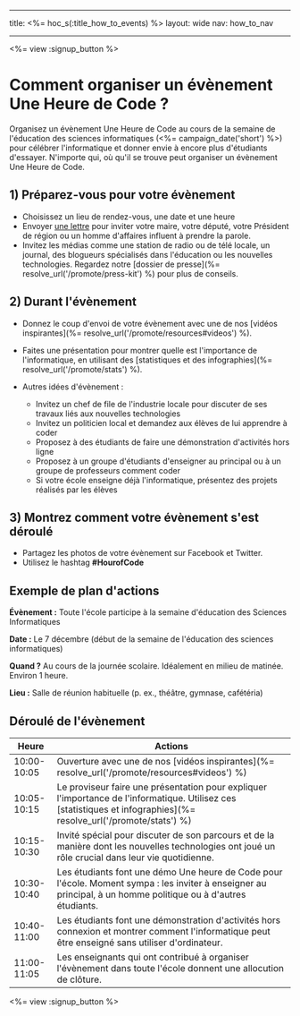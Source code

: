 * * *

title: <%= hoc_s(:title_how_to_events) %> layout: wide nav: how_to_nav

* * *

<%= view :signup_button %>

# Comment organiser un évènement Une Heure de Code ?

Organisez un évènement Une Heure de Code au cours de la semaine de l'éducation des sciences informatiques (<%= campaign_date('short') %>) pour célébrer l'informatique et donner envie à encore plus d'étudiants d'essayer. N'importe qui, où qu'il se trouve peut organiser un évènement Une Heure de Code.

## 1) Préparez-vous pour votre évènement

  * Choisissez un lieu de rendez-vous, une date et une heure
  * Envoyer [une lettre](https://docs.google.com/a/code.org/document/d/1eP41sKW7y0qq_JvkRIgZK8dWYICaGRZ4CCDETXa78wY/edit) pour inviter votre maire, votre député, votre Président de région ou un homme d'affaires influent à prendre la parole.
  * Invitez les médias comme une station de radio ou de télé locale, un journal, des blogueurs spécialisés dans l'éducation ou les nouvelles technologies. Regardez notre [dossier de presse](%= resolve_url('/promote/press-kit') %) pour plus de conseils.

## 2) Durant l'évènement

  * Donnez le coup d'envoi de votre évènement avec une de nos [vidéos inspirantes](%= resolve_url('/promote/resources#videos') %).
  * Faites une présentation pour montrer quelle est l'importance de l'informatique, en utilisant des [statistiques et des infographies](%= resolve_url('/promote/stats') %).   
      
    
  * Autres idées d'évènement : 
      * Invitez un chef de file de l'industrie locale pour discuter de ses travaux liés aux nouvelles technologies
      * Invitez un politicien local et demandez aux élèves de lui apprendre à coder
      * Proposez à des étudiants de faire une démonstration d'activités hors ligne
      * Proposez à un groupe d'étudiants d'enseigner au principal ou à un groupe de professeurs comment coder
      * Si votre école enseigne déjà l'informatique, présentez des projets réalisés par les élèves

## 3) Montrez comment votre évènement s'est déroulé

  * Partagez les photos de votre évènement sur Facebook et Twitter. 
  * Utilisez le hashtag **#HourofCode**

## Exemple de plan d'actions

**Évènement :** Toute l'école participe à la semaine d'éducation des Sciences Informatiques

**Date :** Le 7 décembre (début de la semaine de l'éducation des sciences informatiques)

**Quand ?** Au cours de la journée scolaire. Idéalement en milieu de matinée. Environ 1 heure.

**Lieu :** Salle de réunion habituelle (p. ex., théâtre, gymnase, cafétéria)   
  


## Déroulé de l'évènement

| Heure       | Actions                                                                                                                                                            |
| ----------- | ------------------------------------------------------------------------------------------------------------------------------------------------------------------ |
| 10:00-10:05 | Ouverture avec une de nos [vidéos inspirantes](%= resolve_url('/promote/resources#videos') %)                                                                      |
| 10:05-10:15 | Le proviseur faire une présentation pour expliquer l'importance de l'informatique. Utilisez ces [statistiques et infographies](%= resolve_url('/promote/stats') %) |
| 10:15-10:30 | Invité spécial pour discuter de son parcours et de la manière dont les nouvelles technologies ont joué un rôle crucial dans leur vie quotidienne.                  |
| 10:30-10:40 | Les étudiants font une démo Une heure de Code pour l'école. Moment sympa : les inviter à enseigner au principal, à un homme politique ou à d'autres étudiants.     |
| 10:40-11:00 | Les étudiants font une démonstration d'activités hors connexion et montrer comment l'informatique peut être enseigné sans utiliser d'ordinateur.                   |
| 11:00-11:05 | Les enseignants qui ont contribué à organiser l'évènement dans toute l'école donnent une allocution de clôture.                                                    |

<%= view :signup_button %>